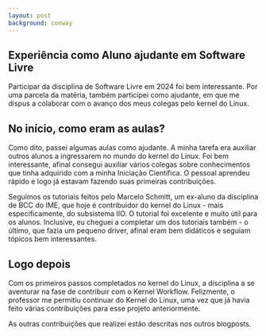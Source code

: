 ```yaml
---
layout: post
background: conway
---
```


## Experiência como Aluno ajudante em Software Livre

Participar da disciplina de Software Livre em 2024 foi bem interessante.
Por uma parcela da matéria, também participei como ajudante, em que me dispus
a colaborar com o avanço dos meus colegas pelo kernel do Linux.

## No início, como eram as aulas?

Como dito, passei algumas aulas como ajudante. A minha tarefa era auxiliar outros
alunos a ingressarem no mundo do kernel do Linux. Foi bem interessante, afinal
consegui auxiliar vários colegas sobre conhecimentos que tinha adquirido com
a minha Iniciação Científica. O pessoal aprendeu rápido e logo já estavam
fazendo suas primeiras contribuições.

Seguimos os tutoriais feitos pelo Marcelo Schmitt, um ex-aluno da disciplina de
BCC do IME, que hoje é contribuidor do kernel do Linux - mais especificamente,
do subsistema IIO. O tutorial foi excelente e muito útil para os alunos.
Inclusive, eu cheguei a completar um dos tutoriais também - o último, que
fazia um pequeno driver, afinal eram bem didáticos e seguiam tópicos bem
interessantes.

## Logo depois

Com os primeiros passos completados no kernel do Linux, a disciplina a se
aventurar na fase de contribuir com o Kernel Workflow. Felizmente, o professor
me permitiu continuar do Kernel do Linux, uma vez que já havia feito várias
contribuições para esse projeto anteriormente.

As outras contribuições que realizei estão descritas nos outros blogposts.
